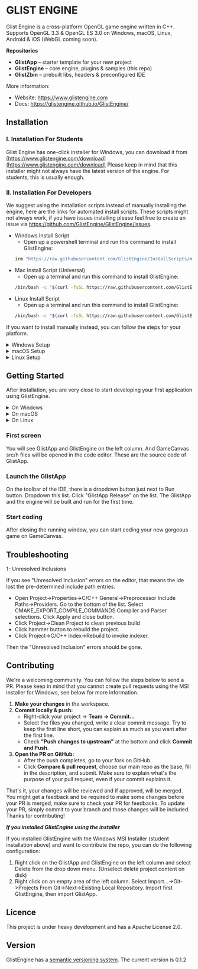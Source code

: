 # GLIST ENGINE

Glist Engine is a cross-platform OpenGL game engine written in C++.
Supports OpenGL 3.3 & OpenGL ES 3.0 on Windows, macOS, Linux, Android & iOS (WebGL coming soon).

**Repositories**  
- **GlistApp** – starter template for your new project  
- **GlistEngine** – core engine, plugins & samples (this repo)  
- **GlistZbin** – prebuilt libs, headers & preconfigured IDE  


More information:  
- Website: https://www.glistengine.com  
- Docs: https://glistengine.github.io/GlistEngine/  

## Installation

### I. Installation For Students

Glist Engine has one-click installer for Windows, you can download it from [https://www.glistengine.com/download](https://www.glistengine.com/download)
Please keep in mind that this installer might not always have the latest version of the engine. For students, this is usually enough.

### II. Installation For Developers

We suggest using the installation scripts instead of manually installing the engine, here are the links for automated install scripts.
These scripts might not always work, if you have issues installing please feel free to create an issue via https://github.com/GlistEngine/GlistEngine/issues.

- Windows Install Script
    - Open up a powershell terminal and run this command to install GlistEngine:
    ```bash
    irm "https://raw.githubusercontent.com/GlistEngine/InstallScripts/main/scripts/windows/install-glist.ps1" | iex
    ```
- Mac Install Script (Universal)
    - Open up a terminal and run this command to install GlistEngine:
    ```bash
    /bin/bash -c "$(curl -fsSL https://raw.githubusercontent.com/GlistEngine/InstallScripts/main/scripts/macos/install-glist.sh)"
    ```
- Linux Install Script
    - Open up a terminal and run this command to install GlistEngine:
    ```bash
    /bin/bash -c "$(curl -fsSL https://raw.githubusercontent.com/GlistEngine/InstallScripts/main/scripts/linux/install-glist.sh)"
    ```

If you want to install manually instead, you can follow the steps for your platform.

<details>
<summary>Windows Setup</summary>

**1. Install Git**  
Visit:  
```text
https://git-scm.com/download/win
````

**2. Create folders**

```powershell
mkdir C:\dev\glist\myglistapps
mkdir C:\dev\glist\zbin
```

**3. Go to zbin**

```powershell
cd C:\dev\glist\zbin
```

**4. Download zbin**
Visit:

```text
https://github.com/GlistEngine/glistzbin-win64/releases/latest
```

Extract into `C:\dev\glist\zbin`

**5. Back up one level**

```powershell
cd C:\dev\glist
```

**6. Clone GlistEngine**

```bash
git clone https://github.com/yourgithubusername/glistengine.git
```

**7. Clone GlistApp**

```powershell
cd C:\dev\glist\myglistapps
git clone https://github.com/yourgithubusername/glistapp.git
```

</details>

<details>
<summary>macOS Setup</summary>

**1. Install Xcode**

You can install Xcode via App Store, after the installation complete, open it and accept the end user agreement. You might need accept this agreement after some macOS updates. 

**2. Install Homebrew**

```bash
/bin/bash -c "$(curl -fsSL https://raw.githubusercontent.com/Homebrew/install/HEAD/install.sh)"
```

**3. Install libs & config**

```bash
brew install llvm gcc@11 cmake glew glfw glm freetype assimp curl openssl pkg-config
export PATH=$PATH:~/usr/local/bin/cmake
sudo spctl --master-disable
```

**4. Create folders**

```bash
mkdir -p ~/dev/glist/{myglistapps,zbin}
```

**5. Go to zbin**

```bash
cd ~/dev/glist/zbin
```

**6. Download zbin**

* Apple Silicon:

  ```text
  https://github.com/GlistEngine/glistzbin-macos/releases/latest
  ```
* Intel:

  ```text
  https://github.com/GlistEngine/glistzbin-macos-x86_64/releases/latest
  ```

Extract into `~/dev/glist/zbin`

**7. Back up one level**

```bash
cd ~/dev/glist
```

**8. Clone GlistEngine**

```bash
git clone https://github.com/yourgithubusername/glistengine.git
```

**9. Clone GlistApp**

```bash
cd ~/dev/glist/myglistapps
git clone https://github.com/yourgithubusername/glistapp.git
```

</details>

<details>
<summary>Linux Setup</summary>

**1. Install prerequisites**

* Debian/Ubuntu:

  ```bash
  sudo apt-get install git cmake clang-14 libstdc++-12-dev libglew-dev \
    curl libcurl4-openssl-dev libssl-dev build-essential
  ```
* Fedora/RPM:

  ```bash
  sudo dnf install glm-devel glfw glfw-devel glew-devel freetype-devel \
    assimp assimp-devel curl curl-devel openssl-devel
  ```

**2. Create folders**

```bash
mkdir -p ~/dev/glist/{myglistapps,zbin}
```

**3. Go to zbin**

```bash
cd ~/dev/glist/zbin
```

**4. Download zbin**

```text
https://github.com/GlistEngine/glistzbin-linux/releases/latest
```

Extract into `~/dev/glist/zbin`

**5. Back up one level**

```bash
cd ~/dev/glist
```

**6. Clone GlistEngine**

```bash
git clone https://github.com/yourgithubusername/glistengine.git
```

**7. Clone GlistApp**

```bash
cd ~/dev/glist/myglistapps
git clone https://github.com/yourgithubusername/glistapp.git
```

</details>

## Getting Started
After installation, you are very close to start developing your first application using GlistEngine.

<details>
<summary>On Windows</summary>

If you used the installation script, you can use the shortcut created on your desktop to start GlistEngine Eclipse. 

If not, open your file explorer, go to `C:\dev\glist\zbin\glistzbin-win64` and double click **GlistEngine** to start the GlistEngine Eclipse.

</details>

<details>
<summary>On macOS</summary>

You can start GlistEngine Eclipse from Launchpad or Applications via Finder.
If you see "app is damaged...", open Applications via Finder and find GlistEngine Eclipse, then while holding option, right click to it. Then while still holding option, click Open.

</details>

<details>
<summary>On Linux</summary>

If you used the installation script, you can use the shortcut created on your desktop to start GlistEngine Eclipse. 

If not, open your file explorer, go to `~/dev/glist/zbin/glistzbin-linux` and double click **GlistEngine** to start the GlistEngine Eclipse.

</details>

### First screen
You will see GlistApp and GlistEngine on the left column. And GameCanvas src/h files will be opened in the code editor. These are the source code of GlistApp.


### Launch the GlistApp
On the toolbar of the IDE, there is a dropdown button just next to Run button. Dropdown this list. Click "GlistApp Release" on the list. The GlistApp and the engine will be built and run for the first time.


### Start coding
After closing the running window, you can start coding your new gorgeous game on GameCanvas.


## Troubleshooting

1- Unresolved Inclusions

If you see "Unresolved Inclusion" errors on the editor, that means the ide lost the pre-determined include path entries.

- Open Project->Properties->C/C++ General->Preprocessor Include Paths->Providers. Go to the bottom of the list. Select CMAKE_EXPORT_COMPILE_COMMANDS Compiler and Parser selections. Click Apply and close button.
- Click Project->Clean Project to clean previous build
- Click hammer button to rebuild the project.
- Click Project->C/C++ Index->Rebuild to invoke indexer.

Then the "Unresolved Inclusion" errors should be gone.


## Contributing

We're a welcoming community. You can follow the steps below to send a PR. Please keep in mind that you cannot create pull requests using the MSI installer for Windows, see below for more information.

1. **Make your changes** in the workspace.  
4. **Commit locally & push:**  
   - Right-click your project -> **Team -> Commit...**  
   - Select the files you changed, write a clear commit message. Try to keep the first line short, you can explain as much as you want after the first line.  
   - Check **"Push changes to upstream"** at the bottom and click **Commit and Push**.  
5. **Open the PR on GitHub:**  
   - After the push completes, go to your fork on GitHub.  
   - Click **Compare & pull request**, choose our main repo as the base, fill in the description, and submit. Make sure to explain what's the purpose of your pull request, even if your commit explains it.

That's it, your changes will be reviewed and if approved, will be merged. You might get a feedback and be required to make some changes before your PR is merged, make sure to check your PR for feedbacks. To update your PR, simply commit to your branch and those changes will be included. Thanks for contributing!  

***If you installed GlistEngine using the installer***

If you installed GlistEngine with the Windows MSI Installer (student installation above) and want to contribute the repo, you can do the following configuration:

1. Right click on the GlistApp and GlistEngine on the left column and select Delete from the drop down menu. (Unselect delete project content on disk)
2. Right click on an empty area of the left column. Select Import...->Git->Projects From Git->Next->Existing Local Repository. Import first GlistEngine, then import GlistApp.


## Licence

This project is under heavy development and has a Apache License 2.0.


## Version

GlistEngine has a [semantic versioning system](https://semver.org/). The current version is 0.1.2
